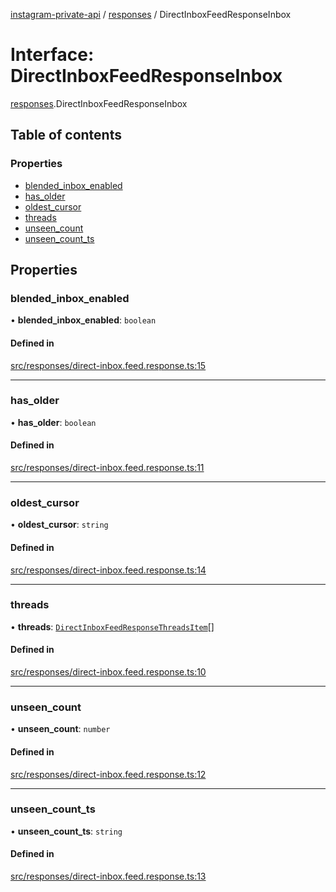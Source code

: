 [instagram-private-api](../../README.md) / [responses](../../modules/responses.md) / DirectInboxFeedResponseInbox

# Interface: DirectInboxFeedResponseInbox

[responses](../../modules/responses.md).DirectInboxFeedResponseInbox

## Table of contents

### Properties

- [blended\_inbox\_enabled](DirectInboxFeedResponseInbox.md#blended_inbox_enabled)
- [has\_older](DirectInboxFeedResponseInbox.md#has_older)
- [oldest\_cursor](DirectInboxFeedResponseInbox.md#oldest_cursor)
- [threads](DirectInboxFeedResponseInbox.md#threads)
- [unseen\_count](DirectInboxFeedResponseInbox.md#unseen_count)
- [unseen\_count\_ts](DirectInboxFeedResponseInbox.md#unseen_count_ts)

## Properties

### blended\_inbox\_enabled

• **blended\_inbox\_enabled**: `boolean`

#### Defined in

[src/responses/direct-inbox.feed.response.ts:15](https://github.com/Nerixyz/instagram-private-api/blob/b3351b9/src/responses/direct-inbox.feed.response.ts#L15)

___

### has\_older

• **has\_older**: `boolean`

#### Defined in

[src/responses/direct-inbox.feed.response.ts:11](https://github.com/Nerixyz/instagram-private-api/blob/b3351b9/src/responses/direct-inbox.feed.response.ts#L11)

___

### oldest\_cursor

• **oldest\_cursor**: `string`

#### Defined in

[src/responses/direct-inbox.feed.response.ts:14](https://github.com/Nerixyz/instagram-private-api/blob/b3351b9/src/responses/direct-inbox.feed.response.ts#L14)

___

### threads

• **threads**: [`DirectInboxFeedResponseThreadsItem`](../../classes/responses/DirectInboxFeedResponseThreadsItem.md)[]

#### Defined in

[src/responses/direct-inbox.feed.response.ts:10](https://github.com/Nerixyz/instagram-private-api/blob/b3351b9/src/responses/direct-inbox.feed.response.ts#L10)

___

### unseen\_count

• **unseen\_count**: `number`

#### Defined in

[src/responses/direct-inbox.feed.response.ts:12](https://github.com/Nerixyz/instagram-private-api/blob/b3351b9/src/responses/direct-inbox.feed.response.ts#L12)

___

### unseen\_count\_ts

• **unseen\_count\_ts**: `string`

#### Defined in

[src/responses/direct-inbox.feed.response.ts:13](https://github.com/Nerixyz/instagram-private-api/blob/b3351b9/src/responses/direct-inbox.feed.response.ts#L13)
